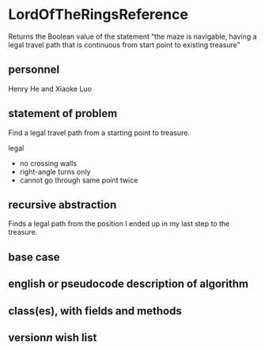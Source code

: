 # LordOfTheRingsReference

Returns the Boolean value of the statement “the maze is navigable, having a legal travel path that is continuous from start point to existing treasure”

## personnel
Henry He and Xiaoke Luo

## statement of problem

Find a legal travel path from a starting point to treasure.

legal
 * no crossing walls
 * right-angle turns only
 * cannot go through same point twice

## recursive abstraction

Finds a legal path from the position I ended up in my last step to the treasure.

## base case
## english or pseudocode description of algorithm
## class(es), with fields and methods
## version*n* wish list

